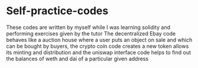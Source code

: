 # Self-practice-codes
These codes are written by myself while I was learning solidity and performing exercises given by the tutor
The decentralized Ebay code behaves like a auction house where a user puts an object on sale and which can be bought by buyers, the crypto coin code creates a new token allows its minting and distribution and the uniswap interface code helps to find out the balances of weth and dai of a particular given address
